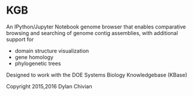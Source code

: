 # KGB
 
  An IPython/Jupyter Notebook genome browser that enables comparative
  browsing and searching of genome contig assemblies, with additional
  support for

  * domain structure visualization
  * gene homology
  * phylogenetic trees

  Designed to work with the DOE Systems Biology Knowledgebase (KBase)

Copyright 2015,2016 Dylan Chivian
